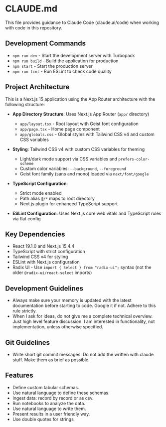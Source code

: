 # CLAUDE.md

This file provides guidance to Claude Code (claude.ai/code) when working with code in this repository.

## Development Commands

- `npm run dev` - Start the development server with Turbopack
- `npm run build` - Build the application for production
- `npm start` - Start the production server
- `npm run lint` - Run ESLint to check code quality

## Project Architecture

This is a Next.js 15 application using the App Router architecture with the following structure:

- **App Directory Structure**: Uses Next.js App Router (`app/` directory)
  - `app/layout.tsx` - Root layout with Geist font configuration
  - `app/page.tsx` - Home page component
  - `app/globals.css` - Global styles with Tailwind CSS v4 and custom CSS variables

- **Styling**: Tailwind CSS v4 with custom CSS variables for theming
  - Light/dark mode support via CSS variables and `prefers-color-scheme`
  - Custom color variables: `--background`, `--foreground`
  - Geist font family (sans and mono) loaded via `next/font/google`

- **TypeScript Configuration**: 
  - Strict mode enabled
  - Path alias `@/*` maps to root directory
  - Next.js plugin for enhanced TypeScript support

- **ESLint Configuration**: Uses Next.js core web vitals and TypeScript rules via flat config

## Key Dependencies

- React 19.1.0 and Next.js 15.4.4
- TypeScript with strict configuration
- Tailwind CSS v4 for styling
- ESLint with Next.js configuration
- Radix UI - Use `import { Select } from "radix-ui";` syntax (not the older `@radix-ui/react-select` imports)

## Development Guidelines

- Always make sure your memory is updated with the latest documentation before starting to code. Google it if not. Adhere to this rule strictly.
- When I ask for ideas, do not give me a complete technical overview. Just high level feature discussion. I am interested in functionality, not implementation, unless otherwise specified.

## Git Guidelines

- Write short git commit messages. Do not add the written with claude stuff. Make them as brief as possible.


## Features

- Define custom tabular schemas. 
- Use natural language to define these schemas.
- Ingest data: record by record or as csv.
- Run notebooks to analyze the data.
- Use natural language to write them.
- Present results in a user friendly way. 
- Use double quotes for strings